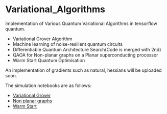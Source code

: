 # Variational_Algorithms
Implementation of Various Quantum Variational Algorithms in tensorflow quantum.
* Variational Grover Algorithm
* Machine learning of noise-resilient quantum circuits
* Differentiable Quantum Architecture Search(Code is merged with 2nd)
* QAOA for Non-planar graphs on a Planar superconducting processor
* Warm Start Quantum Optimisation

An implementation of gradients such as natural, hessians will be uploaded soon.

The simulation notebooks are as follows:
* [Variational Grover](https://colab.research.google.com/drive/147d33KXnn91suRO225ATzrFZxufW2t7A#scrollTo=NZ2C2d_3QZsq)
* [Non planar graphs](https://colab.research.google.com/drive/1A4oiX5TktHTESCgRZXf4TsiYaWBFZ94W#scrollTo=tTLbP0ihrI5e&uniqifier=2)
* [Warm Start](https://colab.research.google.com/drive/147d33KXnn91suRO225ATzrFZxufW2t7A#scrollTo=NZ2C2d_3QZsq)

